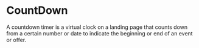 # CountDown
A countdown timer is a virtual clock on a landing page that counts down from a certain number or date to indicate the beginning or end of an event or offer.
